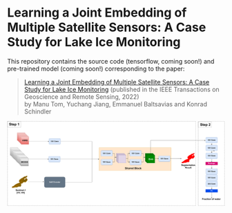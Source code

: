 # Learning a Joint Embedding of Multiple Satellite Sensors: A Case Study for Lake Ice Monitoring

This repository contains the source code (tensorflow, coming soon!) and pre-trained model (coming soon!) corresponding to the paper:<br>

>[Learning a Joint Embedding of Multiple Satellite Sensors: A Case Study for Lake Ice Monitoring](https://ieeexplore.ieee.org/abstract/document/9906117) (published in the IEEE Transactions on Geoscience and Remote Sensing, 2022)<br>
> by Manu Tom, Yuchang Jiang, Emmanuel Baltsavias and Konrad Schindler

![segmentation_sar](figures/2-step_model_with_uNet.png)

